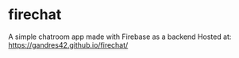 # firechat
A simple chatroom app made with Firebase as a backend
Hosted at: https://gandres42.github.io/firechat/
